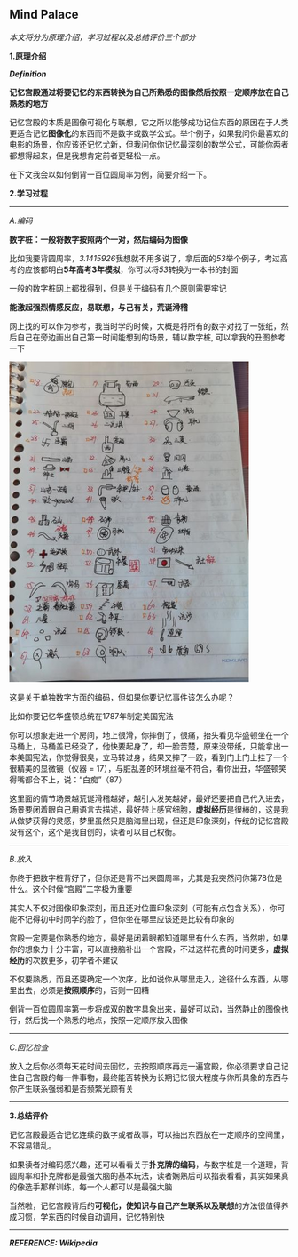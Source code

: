## Mind Palace

*本文将分为原理介绍，学习过程以及总结评价三个部分*

**1.原理介绍**


***Definition***

**记忆宫殿通过将要记忆的东西转换为自己所熟悉的图像然后按照一定顺序放在自己熟悉的地方**

记忆宫殿的本质是图像可视化与联想，它之所以能够成功记住东西的原因在于人类更适合记忆**图像化**的东西而不是数字或数学公式。举个例子，如果我问你最喜欢的电影的场景，你应该还记忆尤新，但我问你你记忆最深刻的数学公式，可能你两者都想得起来，但是我想肯定前者更轻松一点。

在下文我会以如何倒背一百位圆周率为例，简要介绍一下。

**2.学习过程**
***
*A.编码*

**数字桩：一般将数字按照两个一对，然后编码为图像**

比如我要背圆周率，*3.1415926*我想就不用多说了，拿后面的*53*举个例子，考过高考的应该都明白**5年高考3年模拟**，你可以将*53*转换为一本书的封面

一般的数字桩网上都找得到，但是关于编码有几个原则需要牢记

**能激起强烈情感反应，易联想，与己有关，荒诞滑稽**

网上找的可以作为参考，我当时学的时候，大概是将所有的数字对找了一张纸，然后自己在旁边画出自己第一时间能想到的场景，辅以数字桩,
可以拿我的丑图参考一下

![](https://github.com/sherlcok314159/learning-system/blob/main/md/Images/mind_palace.jpg)


这是关于单独数字方面的编码，但如果你要记忆事件该怎么办呢？

比如你要记忆华盛顿总统在1787年制定美国宪法

你可以想象走进一个房间，地上很滑，你摔倒了，很痛，抬头看见华盛顿坐在一个马桶上，马桶盖已经没了，他快要起身了，却一脸苦楚，原来没带纸，只能拿出一本美国宪法，你觉得很臭，立马转过身，结果又摔了一跤，看到门上门上挂了一个很精美的显微镜（仪器 = 17），与脏乱差的环境丝毫不符合，看你出丑，华盛顿笑得嘴都合不上，说：“白痴”（87）

这里面的情节场景越荒诞滑稽越好，越引人发笑越好，最好还要把自己代入进去，场景要闭着眼自己用语言去描述，最好带上感官细胞，**虚拟经历**是很棒的，这是我从做梦获得的灵感，梦里虽然只是脑海里出现，但还是印象深刻，传统的记忆宫殿没有这个，这个是我自创的，读者可以自己权衡。
***
*B.放入*

你终于把数字桩背好了，但你还是背不出来圆周率，尤其是我突然问你第78位是什么。这个时候“宫殿”二字极为重要

其实人不仅对图像印象深刻，而且还对位置印象深刻（可能有点包含关系），你可能不记得初中时同学的脸了，但你坐在哪里应该还是比较有印象的

宫殿一定要是你熟悉的地方，最好是闭着眼都知道哪里有什么东西，当然啦，如果你的想象力十分丰富，可以直接脑补出一个宫殿，不过这样花费的时间更多，**虚拟经历**的次数更多，初学者不建议

不仅要熟悉，而且还要确定一个次序，比如说你从哪里走入，途径什么东西，从哪里出去，必须是**按照顺序**的，否则一团糟

倒背一百位圆周率第一步将成双的数字具象出来，最好可以动，当然静止的图像也行，然后找一个熟悉的地点，按照一定顺序放入图像
***
*C.回忆检查*

放入之后你必须每天花时间去回忆，去按照顺序再走一遍宫殿，你必须要求自己记住自己宫殿的每一件事物，最终能否转换为长期记忆很大程度与你所具象的东西与你产生联系强弱和是否频繁光顾有关
***
**3.总结评价**

记忆宫殿最适合记忆连续的数字或者故事，可以抽出东西放在一定顺序的空间里，不容易错乱。

如果读者对编码感兴趣，还可以看看关于**扑克牌的编码**，与数字桩是一个道理，背圆周率和扑克牌都是最强大脑的基本玩法，读者娴熟后可以掐表看看，其实如果真的像选手那样训练，每一个人都可以是最强大脑

当然啦，记忆宫殿背后的**可视化，使知识与自己产生联系以及联想**的方法很值得养成习惯，学东西的时候自动调用，记忆特别快
***
***REFERENCE: Wikipedia***
 
